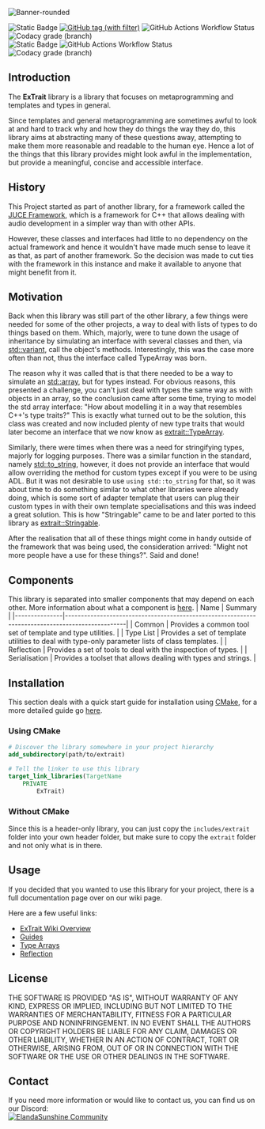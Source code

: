 ![Banner-rounded](https://github.com/user-attachments/assets/97a9a030-f3e5-4b97-943c-ff806bfc3b36)

![Static Badge](https://img.shields.io/badge/Latest%20(main)%3A-%23555555?style=for-the-badge)
[![GitHub tag (with filter)](https://img.shields.io/github/v/tag/ElandaSunshine/Extrait?filter=!v-*&style=for-the-badge&label=Version)](https://github.com/ElandaSunshine/Extrait/releases)
![GitHub Actions Workflow Status](https://img.shields.io/github/actions/workflow/status/ElandaSunshine/ExTrait/cmake-multi-platform.yml?branch=main&style=for-the-badge&logo=cmake&label=CTest)
![Codacy grade (branch)](https://img.shields.io/codacy/grade/2e299d0fd75a4f92a5d016b3a92eaeee/main?style=for-the-badge&logo=codacy&label=Grade)  
![Static Badge](https://img.shields.io/badge/Latest%20(develop)%3A-%23555555?style=for-the-badge)
![GitHub Actions Workflow Status](https://img.shields.io/github/actions/workflow/status/ElandaSunshine/ExTrait/cmake-multi-platform.yml?branch=develop&style=for-the-badge&logo=cmake&label=CTest)
![Codacy grade (branch)](https://img.shields.io/codacy/grade/2e299d0fd75a4f92a5d016b3a92eaeee/develop?style=for-the-badge&logo=codacy&label=Grade)

## Introduction
The __ExTrait__ library is a library that focuses on metaprogramming and templates and types in general.

Since templates and general metaprogramming are sometimes awful to look at and hard to track why and how they do things the way they do, this library aims at abstracting many of these questions away, attempting to make them more reasonable and readable to the human eye. Hence a lot of the things that this library provides might look awful in the implementation, but provide a meaningful, concise and accessible interface.

## History
This Project started as part of another library, for a framework called the [JUCE Framework](https://github.com/juce-framework/JUCE), which is a framework for C++ that allows dealing with audio development in a simpler way than with other APIs.

However, these classes and interfaces had little to no dependency on the actual framework and hence it wouldn't have made much sense to leave it as that, as part of another framework. So the decision was made to cut ties with the framework in this instance and make it available to anyone that might benefit from it.

## Motivation
Back when this library was still part of the other library, a few things were needed for some of the other projects, a way to deal with lists of types to do things based on them. Which, majorly, were to tune down the usage of inheritance by simulating an interface with several classes and then, via [std::variant](https://en.cppreference.com/w/cpp/utility/variant), call the object's methods. Interestingly, this was the case more often than not, thus the interface called TypeArray was born.

The reason why it was called that is that there needed to be a way to simulate an [std::array](https://en.cppreference.com/w/cpp/container/array), but for types instead.
For obvious reasons, this presented a challenge, you can't just deal with types the same way as with objects in an array, so the conclusion came after some time, trying to model the std array interface: "How about modelling it in a way that resembles C++'s type traits?"
This is exactly what turned out to be the solution, this class was created and now included plenty of new type traits that would later become an interface that we now know as [extrait::TypeArray](https://elandasunshine.github.io/wiki?page=Extrait/types/TypeArray).

Similarly, there were times when there was a need for stringifying types, majorly for logging purposes. There was a similar function in the standard, namely [std::to_string](https://en.cppreference.com/w/cpp/string/basic_string/to_string), however, it does not provide an interface that would allow overriding the method for custom types except if you were to be using ADL.
But it was not desirable to use `using std::to_string` for that, so it was about time to do something similar to what other libraries were already doing, which is some sort of adapter template that users can plug their custom types in with their own template specialisations and this was indeed a great solution. This is how "Stringable" came to be and later ported to this library as [extrait::Stringable](https://elandasunshine.github.io/wiki?page=Extrait/types/Stringable).

After the realisation that all of these things might come in handy outside of the framework that was being used, the consideration arrived: "Might not more people have a use for these things?". Said and done!

## Components
This library is separated into smaller components that may depend on each other. More information about what a component is [here](https://elandasunshine.github.io/wiki?page=Extrait/component).
| Name          | Summary                                                                                         |
|---------------|-------------------------------------------------------------------------------------------------|
| Common        | Provides a common tool set of template and type utilities.                                      |
| Type List     | Provides a set of template utilities to deal with type-only parameter lists of class templates. |
| Reflection    | Provides a set of tools to deal with the inspection of types.                                   |
| Serialisation | Provides a toolset that allows dealing with types and strings.                                  |

## Installation
This section deals with a quick start guide for installation using [CMake](https://cmake.org/), for a more detailed guide go [here](https://elandasunshine.github.io/wiki?page=Extrait/installation).

### Using CMake
```cmake
# Discover the library somewhere in your project hierarchy
add_subdirectory(path/to/extrait)

# Tell the linker to use this library
target_link_libraries(TargetName
    PRIVATE
        ExTrait)
```

### Without CMake
Since this is a header-only library, you can just copy the `includes/extrait` folder into your own header folder, but make sure to copy the `extrait` folder and not only what is in there.

## Usage
If you decided that you wanted to use this library for your project, there is a full documentation page over on our wiki page.

Here are a few useful links:
- [ExTrait Wiki Overview](https://elandasunshine.github.io/wiki?page=Extrait)
- [Guides](https://elandasunshine.github.io/wiki?page=Extrait/guide)
- [Type Arrays](https://elandasunshine.github.io/wiki?page=Extrait/types/TypeArray)
- [Reflection](https://elandasunshine.github.io/wiki?page=Extrait/reflection)

## License
THE SOFTWARE IS PROVIDED "AS IS", WITHOUT WARRANTY OF ANY KIND, EXPRESS OR
IMPLIED, INCLUDING BUT NOT LIMITED TO THE WARRANTIES OF MERCHANTABILITY,
FITNESS FOR A PARTICULAR PURPOSE AND NONINFRINGEMENT. IN NO EVENT SHALL THE
AUTHORS OR COPYRIGHT HOLDERS BE LIABLE FOR ANY CLAIM, DAMAGES OR OTHER
LIABILITY, WHETHER IN AN ACTION OF CONTRACT, TORT OR OTHERWISE, ARISING FROM,
OUT OF OR IN CONNECTION WITH THE SOFTWARE OR THE USE OR OTHER DEALINGS IN THE
SOFTWARE.

## Contact
If you need more information or would like to contact us, you can find us on our Discord:  
[![ElandaSunshine Community](https://discordapp.com/api/guilds/781531690383179826/widget.png?style=banner2)](https://discord.com/invite/jzRyAtnJBc)
